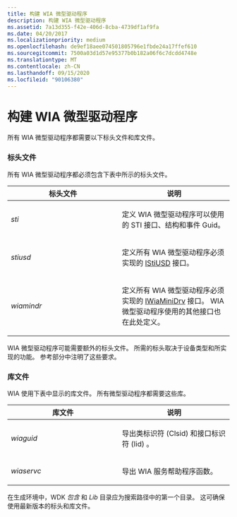 ```yaml
---
title: 构建 WIA 微型驱动程序
description: 构建 WIA 微型驱动程序
ms.assetid: 7a13d355-f42e-406d-8cba-4739df1af9fa
ms.date: 04/20/2017
ms.localizationpriority: medium
ms.openlocfilehash: de9ef18aee074501805796e1fbde24a17ffef610
ms.sourcegitcommit: 7500a03d1d57e95377b0b182a06f6c7dcdd4748e
ms.translationtype: MT
ms.contentlocale: zh-CN
ms.lasthandoff: 09/15/2020
ms.locfileid: "90106380"
---
```

# <a name="building-a-wia-minidriver"></a>构建 WIA 微型驱动程序





所有 WIA 微型驱动程序都需要以下标头文件和库文件。

### <a name="header-files"></a>标头文件

所有 WIA 微型驱动程序都必须包含下表中所示的标头文件。

<table>
<colgroup>
<col width="50%" />
<col width="50%" />
</colgroup>
<thead>
<tr class="header">
<th>标头文件</th>
<th>说明</th>
</tr>
</thead>
<tbody>
<tr class="odd">
<td><p><em>sti</em></p></td>
<td><p>定义 WIA 微型驱动程序可以使用的 STI 接口、结构和事件 Guid。</p></td>
</tr>
<tr class="even">
<td><p><em>stiusd</em></p></td>
<td><p>定义所有 WIA 微型驱动程序必须实现的 <a href="/windows-hardware/drivers/ddi/_image/index" data-raw-source="[IStiUSD](/windows-hardware/drivers/ddi/_image/index)">IStiUSD</a> 接口。</p></td>
</tr>
<tr class="odd">
<td><p><em>wiamindr</em></p></td>
<td><p>定义所有 WIA 微型驱动程序必须实现的 <a href="/windows-hardware/drivers/ddi/wiamindr_lh/nn-wiamindr_lh-iwiaminidrv" data-raw-source="[IWiaMiniDrv](/windows-hardware/drivers/ddi/wiamindr_lh/nn-wiamindr_lh-iwiaminidrv)">IWiaMiniDrv</a> 接口。 WIA 微型驱动程序使用的其他接口也在此处定义。</p></td>
</tr>
</tbody>
</table>

 

WIA 微型驱动程序可能需要额外的标头文件。 所需的标头取决于设备类型和所实现的功能。 参考部分中注明了这些要求。

### <a name="library-files"></a>库文件

WIA 使用下表中显示的库文件。 所有微型驱动程序都需要这些库。

<table>
<colgroup>
<col width="50%" />
<col width="50%" />
</colgroup>
<thead>
<tr class="header">
<th>库文件</th>
<th>说明</th>
</tr>
</thead>
<tbody>
<tr class="odd">
<td><p><em>wiaguid</em></p></td>
<td><p>导出类标识符 (Clsid) 和接口标识符 (Iid) 。</p></td>
</tr>
<tr class="even">
<td><p><em>wiaservc</em></p></td>
<td><p>导出 WIA 服务帮助程序函数。</p></td>
</tr>
</tbody>
</table>

 

在生成环境中，WDK *包含* 和 *Lib* 目录应为搜索路径中的第一个目录。 这可确保使用最新版本的标头和库文件。

